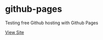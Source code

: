 # github-pages

Testing free Github hosting with Github Pages

[View Site](https://anmoldewanrai.github.io/github-pages/)
